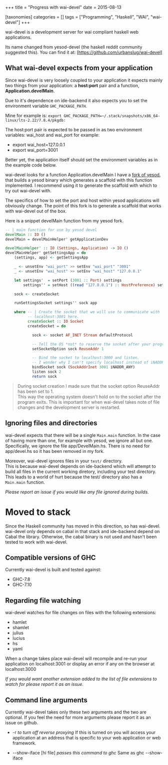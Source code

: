 +++
title = "Progress with wai-devel"
date = 2015-08-13

[taxonomies]
categories = []
tags = ["Programming", "Haskell", "WAI", "wai-devel"]
+++

wai-devel is a  development server for wai compliant haskell web applications.  

Its name changed from yesod-devel (the haskell reddit community suggested this).
You can find it at: [https://github.com/urbanslug/wai-devel]

<!-- more -->

## What wai-devel expects from your application
Since wai-devel is very loosely coupled to your application it expects mainly two things from your application:
a **host:port** pair and a function, **Application.develMain**.

Due to it's dependence on ide-backend it also expects you to set the environment variable `GHC_PACKAGE_PATH`.

Mine for example is: `export GHC_PACKAGE_PATH=~/.stack/snapshots/x86_64-linux/lts-2.22/7.8.4/pkgdb:`

The host:port pair is expected to be passed in as two environment variables:
wai_host and wai_port for example:

* export wai_host=127.0.0.1
* export wai_port=3001

Better yet, the application itself should set the environment variables as in the example code below.

wai-devel looks for a function Application.develMain
I have a [fork of yesod], that builds a yesod binary which
generates a scaffold with this function implemented.
I recommend using it to generate the scaffold with which to try out wai-devel with.

The specifics of how to set the port and host within yesod applications will obviously change.
The point of this fork is to generate a scaffold that works with wai-devel out of the box.

Here is a snippet develMain function from my yesod fork.

```haskell
-- | main function for use by yesod devel
develMain :: IO ()
develMain = develMainHelper' getApplicationDev

develMainHelper' :: IO (Settings, Application) -> IO ()
develMainHelper' getSettingsApp = do
    (settings, app) <- getSettingsApp

    _ <- unsetEnv "wai_port" >> setEnv "wai_port" "3001"
    _ <- unsetEnv "wai_host" >> setEnv "wai_host" "127.0.0.1"

    let settings'  = setPort (3001 :: Port) settings
        settings'' = setHost ((read "127.0.0.1") :: HostPreference) settings\'

    sock <- createSocket

    runSettingsSocket settings'' sock app

    where -- | Create the socket that we will use to communicate with
          -- localhost:3001 here.
          createSocket :: IO Socket
          createSocket = do

            sock <- socket AF_INET Stream defaultProtocol

            -- Tell the OS *not* to reserve the socket after your program exits.
            setSocketOption sock ReuseAddr 1

            -- Bind the socket to localhost:3000 and listen.
            -- I wonder why I can't specify localhost instead of iNADDR_ANY
            bindSocket sock (SockAddrInet 3001 iNADDR_ANY)
            listen sock 2
            return sock
```


> During socket creation I made sure that the socket option ReuseAddr has been set to 1.  
> This way the operating system doesn't hold on to the socket after the program exits.
> This is important for when wai-devel takes note of file changes and the development server is restarted.


## Ignoring files and directories
wai-devel expects that there will be a single `Main.main` function.
In the case of having more than one, for example with yesod, we ignore all but one.
Specifically, we ignore the file app/DevelMain.hs.
There is no need for app/devel.hs so it has been removed in my fork.

Moreover, wai-devel ignores files in your `test/` directory.  
This is because wai-devel depends on ide-backend which will attempt to build all files in the current working diretory,
including your test directory. This leads to a world of hurt because the test/ directory also has a `Main.main` function.  


*Please report an issue if you would like any file ignored during builds.*

# Moved to stack
Since the Haskell community has moved in this direction, so has wai-devel.  
wai-devel only depends on cabal in that stack and ide-backend depend on Cabal the library.
Otherwise, the cabal binary is not used and hasn't been tested to work with wai-devel.

## Compatible versions of GHC
Currently wai-devel is built and tested against:

* GHC-7.8
* GHC-7.10


## Regarding file watching
wai-devel watches for file changes on files with the following extensions:

* hamlet
* shamlet
* julius
* lucius
* hs
* yaml

When a change takes place wai-devel will recompile and re-run your application
on localhost:3001 or display an error if any on the browser at localhost:3000

*If you would want another extension added to the list of file extensions to watch for please report it as an issue.*

## Command line arguments

Currently wai-devel takes only these two arguments and the two are optional.
If you feel the need for more arguments please report it as an issue on github.

* -r *to turn off reverse proxying*
If this is turned on you will access your application at an address that is specific to
your web application or web framework.

* --show-iface [hi file] *passes this command to ghc*
Same as ghc --show-iface

[fork of yesod]: https://github.com/urbanslug/yesod
[https://github.com/urbanslug/wai-devel]: https://github.com/urbanslug/wai-devel
